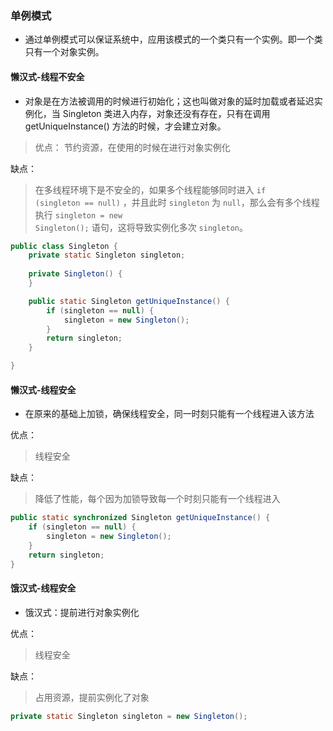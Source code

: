 ### 单例模式

- 通过单例模式可以保证系统中，应用该模式的一个类只有一个实例。即一个类只有一个对象实例。

#### 懒汉式-线程不安全

- 对象是在方法被调用的时候进行初始化；这也叫做对象的延时加载或者延迟实例化，当 Singleton 类进入内存，对象还没有存在，只有在调用 getUniqueInstance() 方法的时候，才会建立对象。


>
> 优点：
> 节约资源，在使用的时候在进行对象实例化

缺点：
> 在多线程环境下是不安全的，如果多个线程能够同时进入 <code>if (singleton == null)</code> ，并且此时 <code>singleton</code> 为 
>   <code>null</code>，那么会有多个线程执行 <code>singleton = new Singleton();</code> 语句，这将导致实例化多次 <code>singleton</code>。


~~~java
public class Singleton {
    private static Singleton singleton;
    
    private Singleton() {
    }

    public static Singleton getUniqueInstance() {
        if (singleton == null) {
            singleton = new Singleton();
        }
        return singleton;
    }

}
~~~



#### 懒汉式-线程安全

- 在原来的基础上加锁，确保线程安全，同一时刻只能有一个线程进入该方法

优点：
> 线程安全

缺点：
> 降低了性能，每个因为加锁导致每一个时刻只能有一个线程进入

~~~java
public static synchronized Singleton getUniqueInstance() {
    if (singleton == null) {
        singleton = new Singleton();
    }
    return singleton;
}
~~~

#### 饿汉式-线程安全
- 饿汉式：提前进行对象实例化

优点：
> 线程安全

缺点：
> 占用资源，提前实例化了对象

~~~java
private static Singleton singleton = new Singleton();
~~~